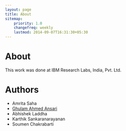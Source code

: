 ```yaml
---
layout: page
title: About
sitemap:
    priority: 1.0
    changefreq: weekly
    lastmod: 2014-09-07T16:31:30+05:30
---
```

# About
This work was done at IBM Research Labs, India, Pvt. Ltd.

# Authors
* Amrita Saha
* [Ghulam Ahmed Ansari](http://bit.ly/ansariresume)
* Abhishek Laddha
* Karthik Sankaranarayanan
* Soumen Chakrabarti
